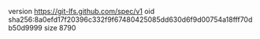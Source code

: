 version https://git-lfs.github.com/spec/v1
oid sha256:8a0efd17f20396c332f9f67480425085dd630d6f9d00754a18fff70db50d9999
size 8790

